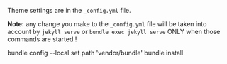 ---
---

Theme settings are in the `_config.yml` file.

**Note:** any change you make to the `_config.yml` file will be taken into account
by `jekyll serve` or `bundle exec jekyll serve` ONLY when those commands are
started !

bundle config --local set path 'vendor/bundle'
bundle install
